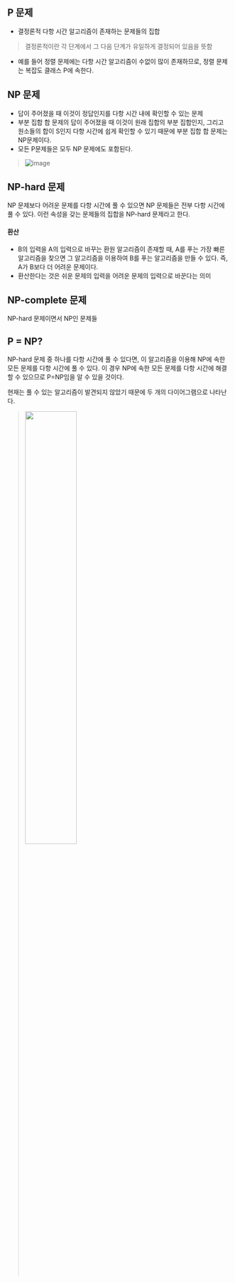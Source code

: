 ## P 문제
- 결정론적 다항 시간 알고리즘이 존재하는 문제들의 집합
> 결정론적이란 각 단계에서 그 다음 단계가 유일하게 결정되어 있음을 뜻함
- 예를 들어 정렬 문제에는 다항 시간 알고리즘이 수없이 많이 존재하므로, 정렬 문제는 복잡도 클래스 P에 속한다.
## NP 문제
- 답이 주어졌을 때 이것이 정답인지를 다항 시간 내에 확인할 수 있는 문제
- 부분 집합 합 문제의 답이 주어졌을 때 이것이 원래 집합의 부분 집합인지, 그리고 원소들의 합이 S인지 다항 시간에 쉽게 확인할 수 있기 때문에 부분 집합 합 문제는 NP문제이다.
- 모든 P문제들은 모두 NP 문제에도 포함된다.

>![image](https://user-images.githubusercontent.com/64197428/142862665-305c338e-8de4-4f76-bc9c-ab77fdd08db6.png)
## NP-hard 문제
NP 문제보다 어려운 문제를 다항 시간에 풀 수 있으면 NP 문제들은 전부 다항 시간에 풀 수 있다. 이런 속성을 갖는 문제들의 집합을 NP-hard 문제라고 한다.
#### 환산
- B의 입력을 A의 입력으로 바꾸는 환원 알고리즘이 존재할 때, A를 푸는 가장 빠른 알고리즘을 찾으면 그 알고리즘을 이용하여 B를 푸는 알고리즘을 만들 수 있다. 즉, A가 B보다 더 어려운 문제이다. 
- 환산한다는 것은 쉬운 문제의 입력을 어려운 문제의 입력으로 바꾼다는 의미

## NP-complete 문제
NP-hard 문제이면서 NP인 문제들

## P = NP?
NP-hard 문제 중 하나를 다항 시간에 풀 수 있다면, 이 알고리즘을 이용해 NP에 속한 모든 문제를 다항 시간에 풀 수 있다. 이 경우 NP에 속한 모든 문제를 다항 시간에 해결할 수 있으므로 P=NP임을 알 수 있을 것이다.

현재는 풀 수 있는 알고리즘이 발견되지 않았기 때문에 두 개의 다이어그램으로 나타난다.
> <img src="https://user-images.githubusercontent.com/64197428/142861795-71024abc-98b6-4928-b334-9a7cb402fb3b.png" width = "50%" height="50%"/>
